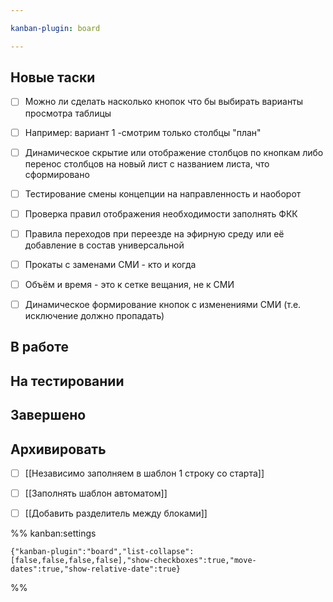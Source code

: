 ```yaml
---

kanban-plugin: board

---
```


## Новые таски

- [ ] Можно ли сделать насколько кнопок что бы выбирать варианты просмотра таблицы
- [ ] Например: вариант 1 -смотрим только столбцы "план"
- [ ] Динамическое скрытие или отображение столбцов по кнопкам либо перенос столбцов на новый лист с названием листа, что сформировано
- [ ] Тестирование смены концепции на направленность и наоборот
- [ ] Проверка правил отображения необходимости заполнять ФКК
- [ ] Правила переходов при переезде на эфирную среду или её добавление в состав универсальной
- [ ] Прокаты с заменами СМИ - кто и когда
- [ ] Объём и время - это к сетке вещания, не к СМИ
- [ ] Динамическое формирование кнопок с изменениями СМИ (т.е. исключение должно пропадать)


## В работе



## На тестировании



## Завершено



## Архивировать

- [ ] [[Независимо заполняем в шаблон 1 строку со старта]]
- [ ] [[Заполнять шаблон автоматом]]
- [ ] [[Добавить разделитель между блоками]]




%% kanban:settings
```
{"kanban-plugin":"board","list-collapse":[false,false,false,false],"show-checkboxes":true,"move-dates":true,"show-relative-date":true}
```
%%